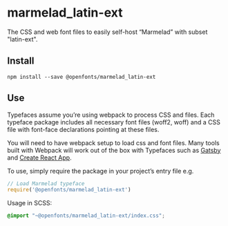 
# marmelad_latin-ext

The CSS and web font files to easily self-host “Marmelad” with subset "latin-ext".

## Install

`npm install --save @openfonts/marmelad_latin-ext`

## Use

Typefaces assume you’re using webpack to process CSS and files. Each typeface
package includes all necessary font files (woff2, woff) and a CSS file with
font-face declarations pointing at these files.

You will need to have webpack setup to load css and font files. Many tools built
with Webpack will work out of the box with Typefaces such as [Gatsby](https://github.com/gatsbyjs/gatsby)
and [Create React App](https://github.com/facebookincubator/create-react-app).

To use, simply require the package in your project’s entry file e.g.

```javascript
// Load Marmelad typeface
require('@openfonts/marmelad_latin-ext')
```

Usage in SCSS:
```scss
@import "~@openfonts/marmelad_latin-ext/index.css";
```
